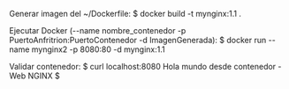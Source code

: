 Generar imagen del ~/Dockerfile:
$ docker build -t mynginx:1.1 .

Ejecutar Docker (--name nombre_contenedor -p PuertoAnfritrion:PuertoContenedor -d ImagenGenerada):
$ docker run --name mynginx2 -p 8080:80 -d mynginx:1.1

Validar contenedor: 
$ curl localhost:8080
Hola mundo desde contenedor - Web NGINX
$ 
